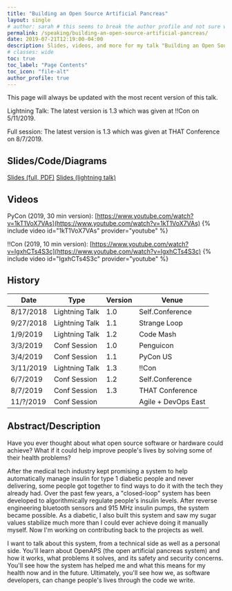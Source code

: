 ```yaml
---
title: "Building an Open Source Artificial Pancreas"
layout: single
# author: sarah # this seems to break the author profile and not sure why yet
permalink: /speaking/building-an-open-source-artificial-pancreas/
date: 2019-07-21T12:19:00-04:00
description: Slides, videos, and more for my talk "Building an Open Source Artificial Pancreas"
# classes: wide
toc: true
toc_label: "Page Contents"
toc_icon: "file-alt"
author_profile: true
---
```


This page will always be updated with the most recent version of this talk. 

Lightning Talk: The latest version is 1.3 which was given at !!Con on 5/11/2019.

Full session: The latest version is 1.3 which was given at THAT Conference on 8/7/2019.

## Slides/Code/Diagrams

[Slides (full, PDF)](https://github.com/geekygirlsarah/talk-building_open_source_artificial_pancreas/raw/master/Building%20an%20Open%20Source%20Artificial%20Pancreas%20(long%20session).pdf) 
[Slides (lightning talk)](https://slides.com/geekygirlsarah/i-built-an-artificial-pancreas#/live)

## Videos

PyCon (2019, 30 min version): [https://www.youtube.com/watch?v=1kT1VoX7VAs](https://www.youtube.com/watch?v=1kT1VoX7VAs)
{% include video id="1kT1VoX7VAs" provider="youtube" %}

!!Con (2019, 10 min version): [https://www.youtube.com/watch?v=IgxhCTs4S3c](https://www.youtube.com/watch?v=IgxhCTs4S3c)
{% include video id="IgxhCTs4S3c" provider="youtube" %}

## History

Date      | Type           | Version | Venue
--------- | -------------- | ------- | ------
8/17/2018 | Lightning Talk | 1.0     | Self.Conference
9/27/2018 | Lightning Talk | 1.1     | Strange Loop
1/9/2019  | Lightning Talk | 1.2     | Code Mash
3/3/2019  | Conf Session   | 1.0     | Penguicon
3/4/2019  | Conf Session   | 1.1     | PyCon US
3/11/2019 | Lightning Talk | 1.3     | !!Con
6/7/2019  | Conf Session   | 1.2     | Self.Conference
8/7/2019  | Conf Session   | 1.3     | THAT Conference
11/?/2019 | Conf Session   |         | Agile + DevOps East

## Abstract/Description

Have you ever thought about what open source software or hardware could achieve? What if it could help improve people's 
lives by solving some of their health problems?

After the medical tech industry kept promising a system to help automatically manage insulin for type 1 diabetic people 
and never delivering, some people got together to find ways to do it with the tech they already had. Over the past few 
years, a "closed-loop" system has been developed to algorithmically regulate people's insulin levels. After reverse 
engineering bluetooth sensors and 915 MHz insulin pumps, the system became possible. As a diabetic, I also built this 
system and saw my sugar values stabilize much more than I could ever achieve doing it manually myself. Now I'm working 
on contributing back to the projects as well.

I want to talk about this system, from a technical side as well as a personal side. You'll learn about OpenAPS (the 
open artificial pancreas system) and how it works, what problems it solves, and its safety and security concerns. 
You'll see how the system has helped me and what this means for my health now and in the future. Ultimately, you'll see 
how we, as software developers, can change people's lives through the code we write.

<!-- ## Talk Outline

...

## Transcript

...

-->